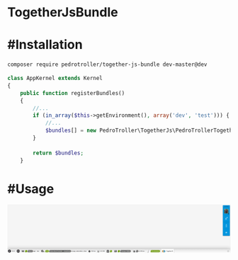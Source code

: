 TogetherJsBundle
================
#Installation
=============
```bash
composer require pedrotroller/together-js-bundle dev-master@dev
```
```php
class AppKernel extends Kernel
{
    public function registerBundles()
    {
        //...
        if (in_array($this->getEnvironment(), array('dev', 'test'))) {
            //...
            $bundles[] = new PedroTroller\TogetherJs\PedroTrollerTogetherJsBundle();
        }

        return $bundles;
    }
```
#Usage
======
<img src="doc/demo.png" />
